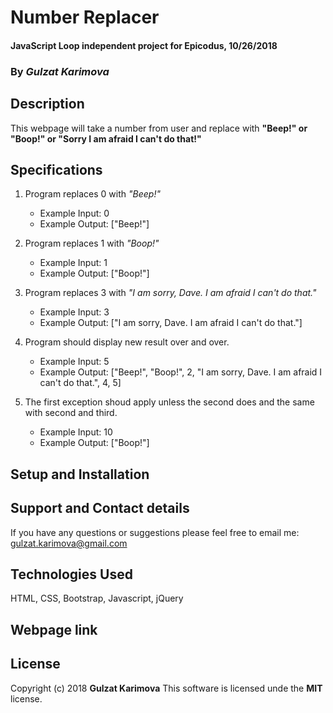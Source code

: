 # Number Replacer

#### JavaScript Loop independent project for Epicodus, 10/26/2018

### By _Gulzat Karimova_

## Description

This webpage will take a number from user and replace with **"Beep!" or "Boop!" or "Sorry I am afraid I can't do that!"**

## Specifications

  1. Program replaces 0 with _"Beep!"_
      * Example Input: 0
      * Example Output: ["Beep!"]

  2. Program replaces 1 with _"Boop!"_
      * Example Input: 1
      * Example Output: ["Boop!"]

  3. Program replaces 3 with _"I am sorry, Dave. I am afraid I can't do that."_
      * Example Input: 3
      * Example Output: ["I am sorry, Dave. I am afraid I can't do that."]

  4. Program should display new result over and over.
      * Example Input: 5
      * Example Output: ["Beep!", "Boop!", 2, "I am sorry, Dave. I am afraid I can't do that.", 4, 5]

  5. The first exception shoud apply unless the second does and the same with second and third.
      * Example Input: 10
      * Example Output: ["Boop!"]

## Setup and Installation

## Support and Contact details

  If you have any questions or suggestions please feel free to email me: gulzat.karimova@gmail.com

## Technologies Used

  HTML, CSS,  Bootstrap, Javascript, jQuery

## Webpage link



## License

  Copyright (c) 2018 **Gulzat Karimova**
  This software is licensed unde the **MIT** license.
